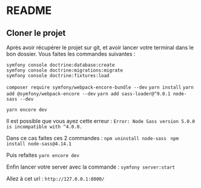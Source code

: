 # README

## Cloner le projet

Après avoir récupérer le projet sur git, et avoir lancer votre terminal dans le bon dossier. Vous faites les commandes suivantes : 

`symfony console doctrine:database:create`
<br/>`symfony console doctrine:migrations:migrate`
<br/>`symfony console doctrine:fixtures:load`

`composer require symfony/webpack-encore-bundle --dev`
`yarn install`
`yarn add @symfony/webpack-encore --dev`
`yarn add sass-loader@^9.0.1 node-sass --dev`

`yarn encore dev`


Il est possible que vous ayez cette erreur : 
`Error: Node Sass version 5.0.0 is incompatible with ^4.0.0.`

Dans ce cas faites ces 2 commandes : 
`npm uninstall node-sass `
`npm install node-sass@4.14.1`

Puis refaites `yarn encore dev`

Enfin lancer votre server avec la commande : 
`symfony server:start`

Allez à cet url : 
`http://127.0.0.1:8000/`